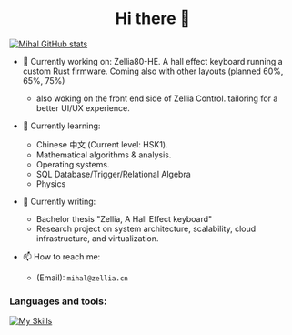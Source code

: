 <h1 align="center">Hi there 👋</h1>

[![Mihal GitHub stats](https://github-readme-stats.vercel.app/api?username=mhdimo&show_icons=true&theme=transparent)](https://github.com/mhdimo/github-readme-stats)

- 🔭 Currently working on: Zellia80-HE. A hall effect keyboard running a custom Rust firmware. Coming also with other layouts (planned 60%, 65%, 75%)
  - also woking on the front end side of Zellia Control. tailoring for a better UI/UX experience.

- 🌱 Currently learning: 
  - Chinese 中文 (Current level: HSK1).
  - Mathematical algorithms & analysis.
  - Operating systems.
  - SQL Database/Trigger/Relational Algebra
  - Physics

- 🌱 Currently writing:
  - Bachelor thesis "Zellia, A Hall Effect keyboard"
  - Research project on system architecture, scalability, cloud infrastructure, and virtualization.

- 📫 How to reach me:
  - (Email): `mihal@zellia.cn`

### Languages and tools:
[![My Skills](https://skillicons.dev/icons?i=c,cpp,java,rust,py,html,css,js,linux,vscode,git,gitlab,docker)](https://skillicons.dev)

